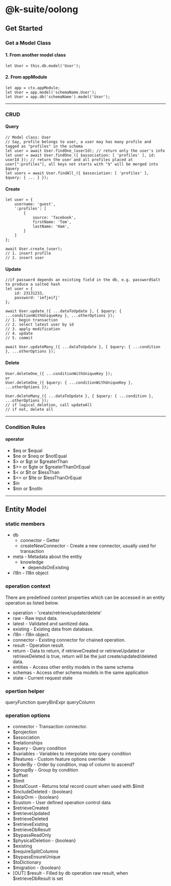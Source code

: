 # @k-suite/oolong

## Get Started

### Get a Model Class

#### 1. From another model class 

```
let User = this.db.model('User');
```

#### 2. From appModule 

```
let app = ctx.appModule;
let User = app.model('schemaName.User');
let User = app.db('schemaName').model('User');
```

------

### CRUD

#### Query

```
// Model class: User
// Say, profile belongs to user, a user may has many profile and tagged as "profiles" in the schema 
let user = await User.findOne_(userId); // return only the user's info
let user = await User.findOne_({ $association: [ 'profiles' ], id: userId }); // return the user and all profiles placed at user[":profiles"], all keys not starts with "$" will be merged into $query 
let users = await User.findAll_({ $association: [ 'profiles' ], $query: { ... } });

```
#### Create

```
let user = {
    username: 'guest',
    ':profiles': [ 
        {   
            source: 'facebook',
            firstName: 'Tom',
            lastName: 'Ham',            
        }   
    ]
};

await User.create_(user);
// 1. insert profile
// 2. insert user

```

#### Update

```
//if password depends an existing field in the db, e.g. passwordSalt to produce a salted hash
let user = {
    id: 23131233,
    password: 'iefjeifj'
};

await User.update_({ ...dataToUpdate }, { $query: { ...conditionWithUniqueKey }, ...otherOptions });
// 1. begin transaction
// 2. select latest user by id
// 3. apply modification
// 4. update
// 5. commit

await User.updateMany_({ ...dataToUpdate }, { $query: { ...condition }, ...otherOptions });
```

#### Delete

```
User.deleteOne_({ ...conditionWithUniqueKey });
or
User.deleteOne_({ $query: { ...conditionWithUniqueKey }, ...otherOptions });

User.deleteMany_({ ...dataToUpdate }, { $query: { ...condition }, ...otherOptions });
// if logical deletion, call updateAll
// if not, delete all

```

------

### Condition Rules

#### operator

* $eq or $equal
* $ne or $neq or $notEqual
* $> or $gt or $greaterThan
* $>= or $gte or $greaterThanOrEqual
* $< or $lt or $lessThan
* $<= or $lte or $lessThanOrEqual
* $in
* $nin or $notIn

------

## Entity Model

### static members

* db
    * connector - Getter
    * createNewConnector - Create a new connector, usually used for transaction
* meta - Metadata about the enttiy
    * knowledge 
        * dependsOnExisting
* i18n - I18n object

### operation context

There are predefined context properties which can be accessed in an entity operation as listed below.

* operation - 'create/retrieve/update/delete'
* raw - Raw input data. 
* latest - Validated and sanitized data.
* existing - Existing data from database.
* i18n - I18n object.
* connector - Existing connector for chained operation.
* result - Operation result.
* return - Data to return, if retrieveCreated or retrieveUpdated or retrieveDeleted is true, return will be the just create/updated/deleted data.
* entities - Access other entity models in the same schema
* schemas - Access other schema models in the same application
* state - Current request state

### opertion helper

queryFunction
queryBinExpr
queryColumn

### operation options

* connector - Transaction connector.
* $projection
* $association
* $relationships
* $query - Query condition
* $variables - Variables to interpolate into query condition
* $features - Custom feature options override
* $orderBy - Order by condition, map of column to ascend?
* $groupBy - Group by condition
* $offset
* $limit
* $totalCount - Returns total record count when used with $limit
* $includeDeleted - {boolean}
* $skipOrm - {boolean}
* $custom - User defined operation control data
* $retrieveCreated
* $retrieveUpdated
* $retrieveDeleted
* $retrieveExisting
* $retrieveDbResult
* $bypassReadOnly
* $physicalDeletion - {boolean}
* $existing
* $requireSplitColumns
* $bypassEnsureUnique
* $toDictionary
* $migration - {boolean}
* [OUT] $result - Filled by db operation raw result, when $retrieveDbResult is set
